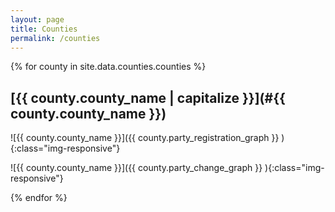 ```yaml
---
layout: page
title: Counties
permalink: /counties
---
```


{% for county in site.data.counties.counties %}
## [{{ county.county_name | capitalize }}](#{{ county.county_name }})

![{{ county.county_name }}]({{  county.party_registration_graph  }} ){:class="img-responsive"}

![{{ county.county_name }}]({{  county.party_change_graph  }} ){:class="img-responsive"}

{% endfor %}
